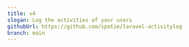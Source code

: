 ```yaml
---
title: v4
slogan: Log the activities of your users
githubUrl: https://github.com/spatie/laravel-activitylog
branch: main
---
```

